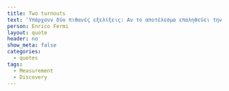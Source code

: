 ```yaml
---
title: Two turnouts
text: 'Υπάρχουν δύο πιθανές εξελίξεις: Αν το αποτέλεσμα επαληθεύει την υπόθεση, θα έχεις κάνει μια μέτρηση. Αν το αποτέλεσμα δεν συμφωνεί με την υπόθεση, τότε θα έχεις κάνει μια ανακάλυψη.'
person: Enrico Fermi
layout: quote
header: no
show_meta: false
categories:
  - quotes
tags:
  - Measurement
  - Discovery
---
```

